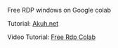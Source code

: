 <p>Free RDP windows on Google colab</p><p>Tutorial: <a href="https://www.akuh.net/2021/08/free-rdp-colab.html">Akuh.net</a></p><p>Video Tutorial: <a href="https://www.youtube.com/watch?v=4GYE5vCEbgA">Free Rdp Colab</a></p>
